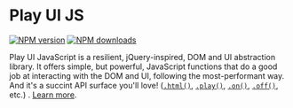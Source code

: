 # Play UI JS

<!-- BADGES/ -->

<span class="badge-npmversion"><a href="https://npmjs.org/package/@webqit/playui-js" title="View this project on NPM"><img src="https://img.shields.io/npm/v/@webqit/playui-js.svg" alt="NPM version" /></a></span> <span class="badge-npmdownloads"><a href="https://npmjs.org/package/@webqit/playui-js" title="View this project on NPM"><img src="https://img.shields.io/npm/dm/@webqit/playui-js.svg" alt="NPM downloads" /></a></span>

<!-- /BADGES -->

Play UI JavaScript is a resilient, jQuery-inspired, DOM and UI abstraction library. It offers simple, but powerful, JavaScript functions that do a good job at interacting with the DOM and UI, following the most-performant way. And it's a succint API surface you'll love! ([`.html()`](https://webqit.io/tooling/play-ui/docs/api/dom/html), [`.play()`](https://webqit.io/tooling/play-ui/docs/api/ui/play), [`.on()`](https://webqit.io/tooling/play-ui/docs/api/ui/on), [`.off()`](https://webqit.io/tooling/play-ui/docs/api/ui/off), etc.)
. [Learn more](../../../../).